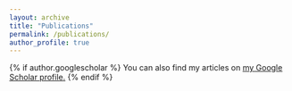 ```yaml
---
layout: archive
title: "Publications"
permalink: /publications/
author_profile: true
---
```


{% if author.googlescholar %}
  You can also find my articles on <u><a href="{{author.googlescholar}}">my Google Scholar profile</a>.</u>
{% endif %}

<script src="https://bibbase.org/show?bib=https%3A%2F%2Fancorso.github.io%2Ffiles%2Freferences.bib&nocache=1&commas=true&noBootstrap=1&jsonp=1"></script>
